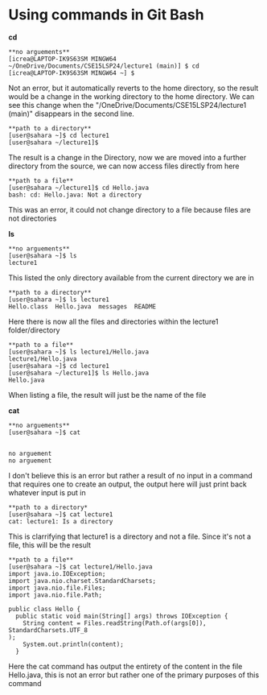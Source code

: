 # Using commands in Git Bash

**cd**

```
**no arguements**
[icrea@LAPTOP-IK9S63SM MINGW64 ~/OneDrive/Documents/CSE15LSP24/lecture1 (main)] $ cd
[icrea@LAPTOP-IK9S63SM MINGW64 ~] $ 
```
Not an error, but it automatically reverts to the home directory, so the result would be a change in the working directory to the home directory. We can see this change when the "/OneDrive/Documents/CSE15LSP24/lecture1 (main)" disappears in the second line.

```
**path to a directory**
[user@sahara ~]$ cd lecture1
[user@sahara ~/lecture1]$
```
The result is a change in the Directory, now we are moved into a further directory from the source, we can now access files directly from here

```
**path to a file**
[user@sahara ~/lecture1]$ cd Hello.java
bash: cd: Hello.java: Not a directory
```
This was an error, it could not change directory to a file because files are not directories

**ls**

```
**no arguements**
[user@sahara ~]$ ls
lecture1
```
This listed the only directory available from the current directory we are in

```
**path to a directory**
[user@sahara ~]$ ls lecture1
Hello.class  Hello.java  messages  README
```
Here there is now all the files and directories within the lecture1 folder/directory

```
**path to a file**
[user@sahara ~]$ ls lecture1/Hello.java
lecture1/Hello.java
[user@sahara ~]$ cd lecture1
[user@sahara ~/lecture1]$ ls Hello.java
Hello.java
```
When listing a file, the result will just be the name of the file

**cat**

```
**no arguements**
[user@sahara ~]$ cat


no arguement
no arguement
```
I don't believe this is an error but rather a result of no input in a command that requires one to create an output,
the output here will just print back whatever input is put in

```
**path to a directory*
[user@sahara ~]$ cat lecture1
cat: lecture1: Is a directory
```
This is clarrifying that lecture1 is a directory and not a file. Since it's not a file, this will be the result

```
**path to a file**
[user@sahara ~]$ cat lecture1/Hello.java
import java.io.IOException;
import java.nio.charset.StandardCharsets;
import java.nio.file.Files;
import java.nio.file.Path;

public class Hello {
  public static void main(String[] args) throws IOException {
    String content = Files.readString(Path.of(args[0]), StandardCharsets.UTF_8
);    
    System.out.println(content);
  }
```
Here the cat command has output the entirety of the content in the file Hello.java, this is not an error but rather one of the primary purposes of this command
